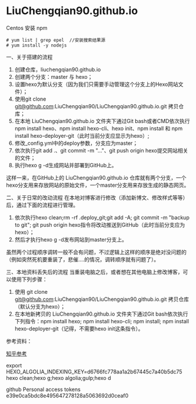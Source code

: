 # LiuChengqian90.github.io
Centos 安装 npm

```shell
# yum list | grep epel  //安装搜索结果源
# yum install -y nodejs
```

一、关于搭建的流程

1. 创建仓库，liuchengqian90.github.io
2. 创建两个分支：master 与 hexo；
3. 设置hexo为默认分支（因为我们只需要手动管理这个分支上的Hexo网站文件）；
4. 使用git clone git@github.com:LiuChengqian90/LiuChengqian90.github.io.git 拷贝仓库；
5. 在本地 LiuChengqian90.github.io 文件夹下通过Git bash或者CMD依次执行 npm install hexo、npm install hexo-cli、hexo init、npm install 和 npm install hexo-deployer-git（此时当前分支应显示为hexo）;
6. 修改_config.yml中的deploy参数，分支应为master；
7. 依次执行git add .、git commit -m "..."、git push origin hexo提交网站相关的文件；
8. 执行hexo g -d生成网站并部署到GitHub上。

这样一来，在GitHub上的 LiuChengqian90.github.io 仓库就有两个分支，一个hexo分支用来存放网站的原始文件，一个master分支用来存放生成的静态网页。

二、关于日常的改动流程
在本地对博客进行修改（添加新博文、修改样式等等）后，通过下面的流程进行管理。

1. 依次执行hexo clean;rm -rf .deploy_git;git add -A; git commit -m "backup to git"; git push origin hexo指令将改动推送到GitHub（此时当前分支应为hexo）；
2. 然后才执行hexo g -d发布网站到master分支上。

虽然两个过程顺序调转一般不会有问题，不过逻辑上这样的顺序是绝对没问题的（例如突然死机要重装了，悲催....的情况，调转顺序就有问题了）。

三、本地资料丢失后的流程
当重装电脑之后，或者想在其他电脑上修改博客，可以使用下列步骤：

1. 使用 git clone git@github.com:LiuChengqian90/LiuChengqian90.github.io.git 拷贝仓库（默认分支为hexo）；
2. 在本地新拷贝的 LiuChengqian90.github.io 文件夹下通过Git bash依次执行下列指令：npm install hexo; npm install hexo-cli; npm install; npm install hexo-deployer-git（记得，不需要hexo init这条指令）。

参考资料：

[知乎参考](https://www.zhihu.com/question/21193762)

export HEXO_ALGOLIA_INDEXING_KEY=d6766fc778aa1a2b67445c7a40b5dc75
hexo clean;hexo g;hexo algolia;gulp;hexo d

github Personal access tokens
e39e0ca5bdc8e495647278128a5063692d0ceaf0

